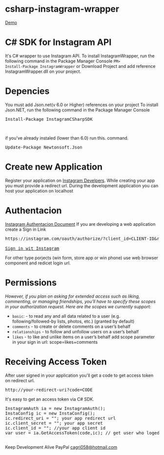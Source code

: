 csharp-instagram-wrapper
========================
[ Demo](http://devkod.com/InstagramCSharpSdk)
# C# SDK for Instagram API
It's C# wrapper to use Instagram API.
To install InstagramWrapper, run the following command in the Package Manager Console
<code>PM&gt; Install-Package InstagramWrapper</code>
or Download Project and add reference InstagramWrapper.dll on your project.
# Depencies
You must add Json.net(v 6.0 or Higher) references on your project
To install Json.NET, run the following command in the Package Manager Console<br>
<pre>Install-Package InstagramCSharpSDK</pre><br>
if you've already instaled (lower than 6.0) run this. command.
<pre>Update-Package Newtonsoft.Json</pre>

# Create new Application
Register your application on [Instagram Develpers](http://instagram.com/developer/).
While creating your app you must provide a redirect url. During the development application you can host your application on localhost

# Authentacion
[Instagram Authentacion Document](http://instagram.com/developer/authentication/)
If you are developing a web application create a Sign in Link
<pre>
https://instagram.com/oauth/authorize/?client_id=CLIENT-ID&redirect_uri=REDIRECT-URI&response_type=token<br>
<a href="https://instagram.com/oauth/authorize/?client_id=CLIENT-ID&redirect_uri=REDIRECT-URI&response_type=token">Sign in wit Instagram</a></pre>
For other type porjects (win form, store app or win phone) use web browser component and redicet login url.


# Permissions
<i>However, if you plan on asking for extended access such as liking, commenting, or managing friendships, you’ll have to specify these scopes in your authorization request. Here are the scopes we currently support:</i>
+ `basic`: - to read any and all data related to a user (e.g. following/followed-by lists, photos, etc.) (granted by default)
+ `comments` - to create or delete comments on a user’s behalf
+ `relationships` - to follow and unfollow users on a user’s behalf
+ `likes` - to like and unlike items on a user’s behalf
 add scope parameter in your sign in url: scope=likes+comments
 
 # Receiving Access Token
 After user signed in your application you'll get a code to get access token on redirect url. <pre>http://your-redirect-uri?code=CODE</pre>
 It's easy to get an access token via C# SDK.
 <pre>
InstagramAuth ia = new InstagramAuth();
InstaConfig ic = new InstaConfig();
ic.redirect_uri = ""; your app redirect url
ic.client_secret = ""; your app secret
ic.client_id = ""; //your app client id
var user = ia.GetAccessToken(code,ic); // get user who loged in with an access_token
 </pre>
 
Keep Development Alive PayPal cagri058@hotmail.com
